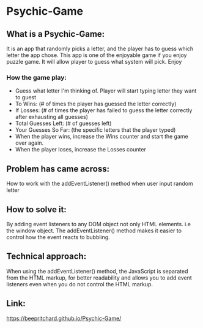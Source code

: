# Psychic-Game
## What is a Psychic-Game:

It is an app that randomly picks a letter, and the player has to guess which letter the app chose. 
This app is one of the enjoyable game if you enjoy puzzle game. It will allow player to guess what system will pick. Enjoy

### How the game play:
- Guess what letter I'm thinking of. Player will start typing letter they want to guest
- To Wins: (# of times the player has guessed the letter correctly)
- If Losses: (# of times the player has failed to guess the letter correctly after exhausting all guesses)
- Total Guesses Left: (# of guesses left)
- Your Guesses So Far: (the specific letters that the player typed)
- When the player wins, increase the Wins counter and start the game over again.
- When the player loses, increase the Losses counter 

## Problem has came across:
How to work with the addEventListener() method when user input random letter

## How to solve it:
By adding event listeners to any DOM object not only HTML elements. i.e the window object.
The addEventListener() method makes it easier to control how the event reacts to bubbling.

## Technical approach:
When using the addEventListener() method, the JavaScript is separated from the HTML markup, for better readability and allows you to add event listeners even when you do not control the HTML markup.

## Link:
https://beepritchard.github.io/Psychic-Game/
